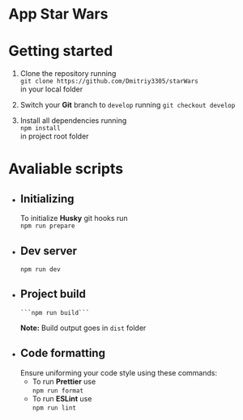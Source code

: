 # App Star Wars

# Getting started

1. Clone the repository running <br>
   `git clone https://github.com/Dmitriy3305/starWars` <br>
   in your local folder

2. Switch your **Git** branch to `develop` running
   `git checkout develop`

3. Install all dependencies running <br>
   `npm install` <br>
   in project root folder

# Avaliable scripts

- ## Initializing
  To initialize **Husky** git hooks run <br>
  `npm run prepare`
- ## Dev server
  `npm run dev`<br>
- ## Project build
      ```npm run build```
  **Note:** Build output goes in `dist` folder
- ## Code formatting
  Ensure uniforming your code style using these commands:
  - To run **Prettier** use<br>
    `npm run format`
  - To run **ESLint** use<br>
    `npm run lint`<br>

